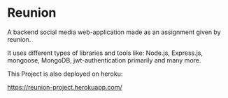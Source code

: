 # Reunion
A backend social media web-application made as an assignment given by reunion.


It uses different types of libraries and tools like: Node.js, Express.js, mongoose, MongoDB, jwt-authentication primarily and many more.

This Project is also deployed on heroku:

https://reunion-project.herokuapp.com/

